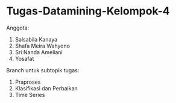 # Tugas-Datamining-Kelompok-4

Anggota:
1. Salsabila Kanaya
2. Shafa Meira Wahyono
3. Sri Nanda Ameliani
4. Yosafat

Branch untuk subtopik tugas:
1. Praproses
2. Klasifikasi dan Perbaikan
3. Time Series
